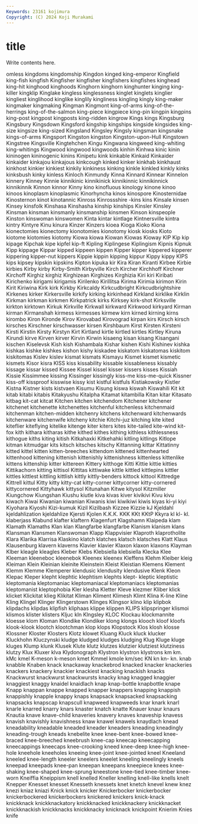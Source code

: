 ```yaml
---
Keywords: 23161 kojimura
Copyright: (C) 2024 Koji Murakami
---
```


# title

Write contents here.



omless kingdoms kingdomship Kingdon kinged king-emperor Kingfield king-fish kingfish
Kingfisher kingfisher kingfishers kingfishes kinghead king-hit kinghood kinghoods Kinghorn kinghorn
kinghunter kinging king-killer kingklip Kinglake kingless kinglessness kinglet kinglets kinglier
kingliest kinglihood kinglike kinglily kingliness kingling kingly king-maker kingmaker kingmaking
Kingman Kingmont king-of-arms king-of-the-herrings king-of-the-salmon king-piece kingpiece king-pin kingpin kingpins
king-post kingpost kingposts king-ridden kingrow Kings kings Kingsburg Kingsbury Kingsdown
Kingsford kingship kingships kingside kingsides king-size kingsize king-sized Kingsland Kingsley
Kingsly kingsman kingsnake kings-of-arms Kingsport Kingston kingston Kingston-upon-Hull Kingstown Kingstree
Kingsville Kingtehchen Kingu Kingwana kingweed king-whiting king-whitings Kingwood kingwood kingwoods
kinhin Kinhwa kinic kinin kininogen kininogenic kinins Kinipetu kink kinkable
Kinkaid Kinkaider kinkaider kinkajou kinkajous kinkcough kinked kinker kinkhab kinkhaust
kinkhost kinkier kinkiest kinkily kinkiness kinking kinkle kinkled kinkly kinks
kinksbush kinky kinless Kinloch Kinmundy Kinna Kinnard Kinnear Kinnelon kinnery
Kinney Kinnie kinnikinic kinnikinick kinnikinnic kinnikinnick kinnikinnik Kinnon kinnor Kinny
kino kinofluous kinology kinone kinoo kinoos kinoplasm kinoplasmic Kinorhyncha kinos
kinospore Kinosternidae Kinosternon kinot kinotannic Kinross Kinrossshire -kins kins Kinsale
kinsen Kinsey kinsfolk Kinshasa Kinshasha kinship kinships Kinsler Kinsley Kinsman
kinsman kinsmanly kinsmanship kinsmen Kinson kinspeople Kinston kinswoman kinswomen Kinta
kintar kintlage Kintnersville kintra kintry Kintyre Kinu kinura Kinzer Kinzers
kioea Kioga Kioko Kiona kionectomies kionectomy kionotomies kionotomy kiosk kiosks
Kioto kiotome kiotomies kiotomy Kiowa kiowa Kiowan Kiowas Kioway KIP
Kip kip kipage Kipchak kipe kipfel kip-ft Kipling Kiplingese Kiplingism
Kipnis Kipnuk Kipp kippage Kippar kipped kippeen kippen Kipper kipper
kippered kipperer kippering kipper-nut kippers Kippie kippin kipping kippur Kippy
kippy KIPS kips kipsey kipskin kipskins Kipton kipuka kir Kira
Kiran Kiranti Kirbee Kirbie kirbies Kirby kirby Kirby-Smith Kirbyville Kirch
Kircher Kirchhoff Kirchner Kirchoff Kirghiz kirghiz Kirghizean Kirghizes Kirghizia Kiri
kiri Kiribati Kirichenko kirigami kirigamis Kirilenko Kirillitsa Kirima Kirimia kirimon
Kirin Kirit Kiriwina Kirk kirk Kirkby Kirkcaldy Kirkcudbright Kirkcudbrightshire Kirkenes
kirker Kirkersville kirkify kirking kirkinhead Kirkland kirklike Kirklin Kirkman kirkman
kirkmen Kirkpatrick kirks Kirksey kirk-shot Kirksville kirkton kirktown Kirkuk Kirkville
Kirkwall kirkward Kirkwood kirkyard Kirman kirman Kirmanshah kirmess kirmesses kirmew
kirn kirned kirning kirns kirombo Kiron Kironde Kirov Kirovabad Kirovograd
kirpan kirs Kirsch kirsch kirsches Kirschner kirschwasser kirsen Kirshbaum Kirst
Kirsten Kirsteni Kirsti Kirstin Kirsty Kirstyn Kirt Kirtland kirtle kirtled
kirtles Kirtley Kiruna Kirundi kirve Kirven kirver Kirvin Kirwin kisaeng
kisan kisang Kisangani kischen Kiselevsk Kish kish Kishambala Kishar kishen
Kishi Kishinev kishka kishkas kishke kishkes kishon kishy kiskadee kiskatom
kiskatomas kiskitom kiskitomas Kislev kislev kismat kismats Kismayu Kismet kismet
kismetic kismets Kisor kisra KISS kiss kissability kissable kissableness kissably
kissage kissar kissed Kissee Kissel kissel kisser kissers kisses Kissiah
Kissie Kissimmee kissing Kissinger kissingly kiss-me kiss-me-quick Kissner kiss-off kissproof
kisswise kissy kist kistful kistfuls Kistiakowsky Kistler Kistna Kistner kists
kistvaen Kisumu Kisung kiswa kiswah Kiswahili Kit kit kitab kitabi
kitabis Kitakyushu Kitalpha Kitamat kitambilla Kitan kitar Kitasato kitbag kit-cat
kitcat Kitchen kitchen kitchendom Kitchener kitchener kitchenet kitchenette kitchenettes kitchenful
kitchenless kitchenmaid kitchenman kitchen-midden kitchenry kitchens kitchenward kitchenwards kitchenware kitchenwife
kitcheny kitchie Kitchi-juz kitching kite kited kiteflier kiteflying kitelike kitenge
kiter kiters kites kite-tailed kite-wind kit-fox kith kithara kitharas kithe
kithed kithes kithing kithless kithlessness kithogue kiths kiting kitish Kitkahaxki
Kitkehahki kitling kitlings Kitlope kitman kitmudgar kits kitsch kitsches kitschy
Kittanning kittar Kittatinny kitted kittel kitten kitten-breeches kittendom kittened kittenhearted
kittenhood kittening kittenish kittenishly kittenishness kittenless kittenlike kittens kittenship kitter
kittereen Kittery kitthoge Kitti Kittie kittie kitties Kittikachorn kitting kittisol
Kittitas kittiwake kittle kittled kittlepins kittler kittles kittlest kittling kittlish
kittly kittly-benders kittock kittool Kittredge Kittrell kittul Kitty kitty kitty-cat
kitty-corner kittycorner kitty-cornered kittycornered Kittyhawk kittysol Kitunahan Kitwe kitysol Kitzmiller
Kiungchow Kiungshan Kiushu kiutle kiva kivas kiver kivikivi Kivu kivu
kiwach Kiwai Kiwanian kiwanian Kiwanis kiwi kiwikiwi kiwis kiyas ki-yi
kiyi Kiyohara Kiyoshi Kizi-kumuk Kizil Kizilbash Kizzee Kizzie kJ Kjeldahl
kjeldahlization kjeldahlize Kjersti Kjolen K.K.K. KKK KKt KKtP Kkyra kl
kl- kl. klaberjass Klabund klafter klaftern Klagenfurt Klagshamn Klaipeda klam
Klamath Klamaths Klan klan Klangfarbe klangfarbe Klanism klanism klans Klansman
Klansmen Klanswoman Klapp Klappvisier Klaproth klaprotholite Klara Klarika Klarrisa Klaskino
klatch klatches klatsch klatsches Klatt Klaus Klausenburg klavern klaverns Klavier
klavier Klaxon klaxon klaxons Klayman Klber kleagle kleagles Kleber Klebs
Klebsiella klebsiella Klecka Klee Kleeman kleeneboc kleenebok Kleenex kleenex Kleffens
Klehm Kleiber kleig Kleiman Klein Kleinian kleinite Kleinstein Kleist Kleistian
Klemens Klement Klemm Klemme Klemperer klendusic klendusity klendusive Klenk Kleon
Klepac Kleper klepht klephtic klephtism klephts klept- kleptic kleptistic kleptomania
kleptomaniac kleptomaniacal kleptomaniacs kleptomanias kleptomanist kleptophobia Kler klesha Kletter Kleve
klezmer Kliber klick klicket Klickitat klieg Klikitat Kliman Kliment Klimesh
Klimt Klina K-line Kline Kling Klingel Klinger Klingerstown Klinges Klingsor
klino klip klipbok klipdachs klipdas klipfish kliphaas klippe klippen KLIPS
klipspringer klismoi klismos klister klisters Kljuc kln Klngsley KLOC Klockau
klockmannite kloesse klom Kloman Klondike Klondiker klong klongs klooch kloof
kloofs klook-klook klootch klootchman klop klops Klopstock Klos klosh klosse
Klossner Kloster Klosters Klotz klowet Kluang Kluck kluck klucker Kluckhohn
Kluczynski kludge kludged kludges kludging Klug Kluge kluge kluges Klump
klunk Klusek Klute klutz klutzes klutzier klutziest klutziness klutzy Klux
Kluxer klva Klydonograph Klystron klystron klystrons km km. kMc kmel
K-meson k-meson kmet Kmmel kmole km/sec KN kn kn- kn.
knab knabble Knaben knack knackaway knackebrod knacked knacker knackeries knackers
knackery knackier knackiest knacking knackish knacks Knackwurst knackwurst knackwursts knacky
knag knagged knaggier knaggiest knaggy knaidel knaidlach knap knap-bottle knapbottle
knape Knapp knappan knappe knapped knapper knappers knapping knappish knappishly
knapple knappy knaps knapsack knapsacked knapsacking knapsacks knapscap knapscull knapweed
knapweeds knar knark knarl knarle knarred knarry knars knaster knatch
knatte Knauer knaur knaurs Knautia knave knave-child knaveries knavery knaves
knaveship knavess knavish knavishly knavishness knaw knawel knawels knaydlach knead
kneadability kneadable kneaded kneader kneaders kneading kneadingly kneading-trough kneads knebelite
knee knee-bent knee-bowed knee-braced knee-breeched kneebrush knee-cap kneecap kneecapping kneecappings
kneecaps knee-crooking kneed knee-deep knee-high knee-hole kneehole kneeholes kneeing knee-joint
knee-jointed kneel Kneeland kneeled knee-length kneeler kneelers kneelet kneeling kneelingly
kneels kneepad kneepads knee-pan kneepan kneepans kneepiece knees knee-shaking knee-shaped
knee-sprung kneestone knee-tied knee-timber knee-worn Kneiffia Kneippism knell knelled Kneller
knelling knell-like knells knelt Knepper Knesset knesset Knesseth knessets knet
knetch knevel knew knez knezi kniaz kniazi Knick knick knicker
Knickerbocker knickerbocker knickerbockered knickerbockers knickered knickers knick-knack knickknack knickknackatory knickknacked
knickknackery knickknacket knickknackish knickknacks knickknacky knicknack knickpoint Knierim Knies knife
